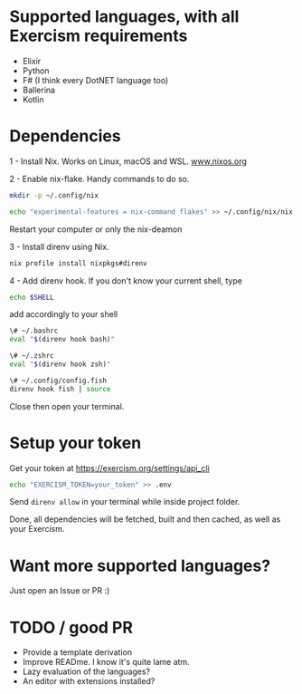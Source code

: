 # Supported languages, with all Exercism requirements

- Elixir
- Python
- F# (I think every DotNET language too)
- Ballerina
- Kotlin

# Dependencies

1 - Install Nix. Works on Linux, macOS and WSL. www.nixos.org

2 - Enable nix-flake. Handy commands to do so.

```sh  
mkdir -p ~/.config/nix
```

```sh
echo "experimental-features = nix-command flakes" >> ~/.config/nix/nix.conf 
```

Restart your computer or only the nix-deamon
  
3 - Install direnv using Nix.
  ```sh
  nix profile install nixpkgs#direnv
  ```
  
4 - Add direnv hook. If you don't know your current shell, type
```sh
echo $SHELL
```

add accordingly to your shell

```sh
\# ~/.bashrc
eval "$(direnv hook bash)"

\# ~/.zshrc
eval "$(direnv hook zsh)"

\# ~/.config/config.fish
direnv hook fish | source
```
Close then open your terminal.

# Setup your token

Get your token at https://exercism.org/settings/api_cli

```sh
echo "EXERCISM_TOKEN=your_token" >> .env
```

Send ``direnv allow`` in your terminal while inside project folder.

Done, all dependencies will be fetched, built and then cached, as well as your Exercism.

# Want more supported languages?
Just open an Issue or PR :)

# TODO / good PR
- Provide a template derivation
- Improve READme. I know it's quite lame atm.
- Lazy evaluation of the languages?
- An editor with extensions installed?

